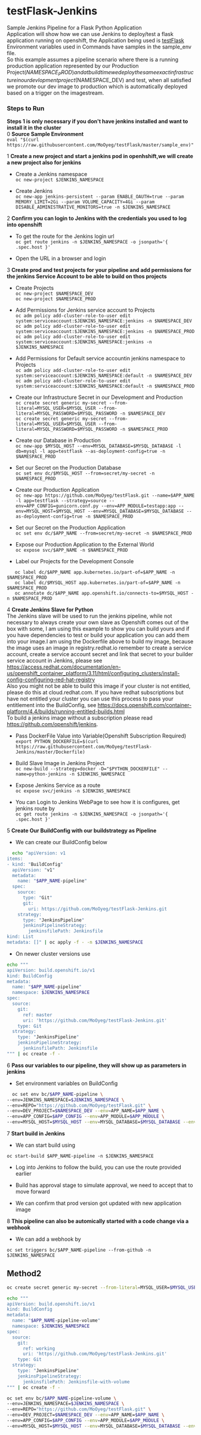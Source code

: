 # testFlask-Jenkins
Sample Jenkins Pipeline for a Flask Python Application<br/>
Application will show how we can use Jenkins to deploy/test a flask application running on openshift, the Application being used is [testFlask](https://github.com/MoOyeg/testFlask.git)<br/>
Environment variables used in Commands have samples in the sample_env file.<br/>
So this example assumes a pipeline scenario where there is a running production application represented by our Production Project($NAMESPACE_PROD) and at build time we deploy the same exact infrastructure in our devlopment project ($NAMESPACE_DEV) and test, when all satisfied we promote our dev image to production which is automatically deployed based on a trigger on the imagestream.

### Steps to Run<br/>
**Steps 1 is only necessary if you don't have jenkins installed and want to install it in the cluster**<br/>
0 **Source Sample Environment**<br/>
```eval "$(curl https://raw.githubusercontent.com/MoOyeg/testFlask/master/sample_env)"```<br/>

1 **Create a new project and start a jenkins pod in openhshift,we will create a new project also for jenkins**<br/>
  - Create a Jenkins namespace<br/>
  ```oc new-project $JENKINS_NAMESPACE```<br/>
    
  - Create Jenkins<br/>
  ```oc new-app jenkins-persistent --param ENABLE_OAUTH=true --param MEMORY_LIMIT=2Gi --param VOLUME_CAPACITY=4Gi --param DISABLE_ADMINISTRATIVE_MONITORS=true -n $JENKINS_NAMESPACE```<br/>
      
2 **Confirm you can login to Jenkins with the credentials you used to log into openshift**
  - To get the route for the Jenkins login url<br/>
  ```oc get route jenkins -n $JENKINS_NAMESPACE -o jsonpath='{ .spec.host }'```

  - Open the URL in a browser and login<br/>
 
3 **Create prod and test projects for your pipeline and add permissions for the jenkins Service Account to be able to build on thos projects**<br/>
  - Create Projects <br/>
  ```oc new-project $NAMESPACE_DEV```<br/>
  ```oc new-project $NAMESPACE_PROD```<br/>
 
  - Add Permissions for Jenkins service account to Projects<br/>
  ```oc adm policy add-cluster-role-to-user edit system:serviceaccount:$JENKINS_NAMESPACE:jenkins -n $NAMESPACE_DEV```<br/>
  ```oc adm policy add-cluster-role-to-user edit system:serviceaccount:$JENKINS_NAMESPACE:jenkins -n $NAMESPACE_PROD```<br/>
  ```oc adm policy add-cluster-role-to-user edit system:serviceaccount:$JENKINS_NAMESPACE:jenkins -n $JENKINS_NAMESPACE```<br/>
  
  - Add Permissions for Default service accountin jenkins namespace to Projects<br/>
  ```oc adm policy add-cluster-role-to-user edit system:serviceaccount:$JENKINS_NAMESPACE:default -n $NAMESPACE_DEV```<br/>
  ```oc adm policy add-cluster-role-to-user edit system:serviceaccount:$JENKINS_NAMESPACE:default -n $NAMESPACE_PROD```<br/>
  
  - Create our Infrastructure Secret in our Development and Production<br/>
  ```oc create secret generic my-secret --from-literal=MYSQL_USER=$MYSQL_USER --from-literal=MYSQL_PASSWORD=$MYSQL_PASSWORD -n $NAMESPACE_DEV```<br/>
  ```oc create secret generic my-secret --from-literal=MYSQL_USER=$MYSQL_USER --from-literal=MYSQL_PASSWORD=$MYSQL_PASSWORD -n $NAMESPACE_PROD```<br/>
  
  - Create our Database in Production<br/>
  ```oc new-app $MYSQL_HOST --env=MYSQL_DATABASE=$MYSQL_DATABASE -l db=mysql -l app=testflask --as-deployment-config=true -n $NAMESPACE_PROD```<br/>
  
  - Set our Secret on the Production Database<br/>
  ```oc set env dc/$MYSQL_HOST --from=secret/my-secret -n $NAMESPACE_PROD```<br/>
   
  - Create our Production Application<br/>
  ```oc new-app https://github.com/MoOyeg/testFlask.git --name=$APP_NAME -l app=testflask --strategy=source --env=APP_CONFIG=gunicorn.conf.py --env=APP_MODULE=testapp:app --env=MYSQL_HOST=$MYSQL_HOST --env=MYSQL_DATABASE=$MYSQL_DATABASE --as-deployment-config=true -n $NAMESPACE_PROD```<br/>
  
  - Set our Secret on the Production Application<br/>
  ```oc set env dc/$APP_NAME --from=secret/my-secret -n $NAMESPACE_PROD```
 
  - Expose our Production Application to the External World<br/>
  ```oc expose svc/$APP_NAME -n $NAMESPACE_PROD```
  
  - Label our Projects for the Development Console
  ```
     oc label dc/$APP_NAME app.kubernetes.io/part-of=$APP_NAME -n $NAMESPACE_PROD
     oc label dc/$MYSQL_HOST app.kubernetes.io/part-of=$APP_NAME -n $NAMESPACE_PROD
     oc annotate dc/$APP_NAME app.openshift.io/connects-to=$MYSQL_HOST -n $NAMESPACE_PROD
  ```
  
4 **Create Jenkins Slave for Python**<br/>
The Jenkins slave will be used to run the jenkins pipeline, while not necessary to always create your own slave as 
Openshift comes out of the box with some, I am using this example to show you can build yours and if you have dependencies 
to test or build your application you can add them into your image.I am using the Dockerfile above to build my image, because the image uses an image in registry.redhat.io remember to create a service account, create a service account secret and link that secret to your builder service account in Jenkins, please see https://access.redhat.com/documentation/en-us/openshift_container_platform/3.11/html/configuring_clusters/install-config-configuring-red-hat-registry<br/>
Also you might not be able to build this image if your cluster is not entitled, please do this at cloud.redhat.com. If you have redhat subscriptions but have not entitled your cluster you can use this process to pass your entitlement into the BuildConfig, see https://docs.openshift.com/container-platform/4.4/builds/running-entitled-builds.html<br/>
To build a jenkins image without a subscription please read https://github.com/openshift/jenkins. 
  - Pass DockerFile Value into Variable(Openshift Subscription Required)<br/>
  ```export PYTHON_DOCKERFILE=$(curl https://raw.githubusercontent.com/MoOyeg/testFlask-Jenkins/master/Dockerfile)```<br/>

  - Build Slave Image in Jenkins Project<br/>
  ```oc new-build --strategy=docker -D="$PYTHON_DOCKERFILE" --name=python-jenkins -n $JENKINS_NAMESPACE```<br/>

  - Expose Jenkins Service as a route<br/>
  ```oc expose svc/jenkins -n $JENKINS_NAMESPACE```

  - You can Login to Jenkins WebPage to see how it is configures, get jenkins route by<br/>
  ```oc get route jenkins -n $JENKINS_NAMESPACE -o jsonpath='{ .spec.host }' ```

5 **Create Our BuildConfig with our buildstrategy as Pipeline**  

- We can create our BuildConfig below  

```bash
  echo "apiVersion: v1
items:
- kind: "BuildConfig"
  apiVersion: "v1"
  metadata:
    name: "$APP_NAME-pipeline"
  spec:
    source:
      type: "Git"
      git:
        uri: https://github.com/MoOyeg/testFlask-Jenkins.git
    strategy:
      type: "JenkinsPipeline"
      jenkinsPipelineStrategy:
        jenkinsfilePath: Jenkinsfile
kind: List
metadata: []" | oc apply -f - -n $JENKINS_NAMESPACE
```

- On newer cluster versions use

```bash
echo """
apiVersion: build.openshift.io/v1
kind: BuildConfig
metadata:
  name: "$APP_NAME-pipeline"
  namespace: $JENKINS_NAMESPACE
spec:
  source:
    git:
      ref: master
      uri: 'https://github.com/MoOyeg/testFlask-Jenkins.git'
    type: Git
  strategy:
    type: "JenkinsPipeline"
    jenkinsPipelineStrategy:
      jenkinsfilePath: Jenkinsfile
""" | oc create -f -
```

6 **Pass our variables to our pipeline, they will show up as parameters in jenkins**  

- Set environment  variables on BuildConfig

```bash
  oc set env bc/$APP_NAME-pipeline \
--env=JENKINS_NAMESPACE=$JENKINS_NAMESPACE \
--env=REPO="https://github.com/MoOyeg/testFlask.git" \
--env=DEV_PROJECT=$NAMESPACE_DEV --env=APP_NAME=$APP_NAME \
--env=APP_CONFIG=$APP_CONFIG --env=APP_MODULE=$APP_MODULE \
--env=MYSQL_HOST=$MYSQL_HOST --env=MYSQL_DATABASE=$MYSQL_DATABASE --env=PROD_PROJECT=$NAMESPACE_PROD -n $JENKINS_NAMESPACE
```

7 **Start build in Jenkins**  

- We can start build using

```oc start-build $APP_NAME-pipeline -n $JENKINS_NAMESPACE```

- Log into Jenkins to follow the build, you can use the route provided earlier  

- Build has approval stage to simulate approval, we need to accept that to move forward  

- We can confirm that prod version got updated with new application image  

8 **This pipeline can also be automically started with a code change via a webhook**  

- We can add a webhook by  

```oc set triggers bc/$APP_NAME-pipeline --from-github -n $JENKINS_NAMESPACE```

## Method2

```bash
oc create secret generic my-secret --from-literal=MYSQL_USER=$MYSQL_USER --from-literal=MYSQL_PASSWORD=$MYSQL_PASSWORD -n $JENKINS_NAMESPACE
```

```bash
echo """
apiVersion: build.openshift.io/v1
kind: BuildConfig
metadata:
  name: "$APP_NAME-pipeline-volume"
  namespace: $JENKINS_NAMESPACE
spec:
  source:
    git:
      ref: working
      uri: 'https://github.com/MoOyeg/testFlask-Jenkins.git'
    type: Git
  strategy:
    type: "JenkinsPipeline"
    jenkinsPipelineStrategy:
      jenkinsfilePath: Jenkinsfile-with-volume
""" | oc create -f -
```

```bash
oc set env bc/$APP_NAME-pipeline-volume \
--env=JENKINS_NAMESPACE=$JENKINS_NAMESPACE \
--env=REPO="https://github.com/MoOyeg/testFlask.git" \
--env=DEV_PROJECT=$NAMESPACE_DEV --env=APP_NAME=$APP_NAME \
--env=APP_CONFIG=$APP_CONFIG --env=APP_MODULE=$APP_MODULE \
--env=MYSQL_HOST=$MYSQL_HOST --env=MYSQL_DATABASE=$MYSQL_DATABASE --env=PROD_PROJECT=$NAMESPACE_PROD -n $JENKINS_NAMESPACE
```